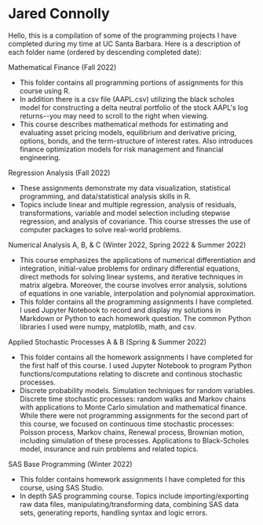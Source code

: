 # Jared Connolly 
Hello, this is a compilation of some of the programming projects I have completed during my time at UC Santa Barbara. Here is a description of each folder name (ordered by descending completed date):

Mathematical Finance (Fall 2022)
- This folder contains all programming portions of assignments for this course using R.
- In addition there is a csv file (AAPL.csv) utilizing the black scholes model for constructing a delta neutral portfolio of the stock AAPL's log returns--you may need to scroll to the right when viewing. 
- This course describes mathematical methods for estimating and evaluating asset pricing models, equilibrium and derivative pricing, options, bonds, and the term-structure of interest rates. Also introduces finance optimization models for risk management and financial engineering.

Regression Analysis (Fall 2022)
- These assignments demonstrate my data visualization, statistical programming, and data/statistical analysis skills in R.
- Topics include linear and multiple regression, analysis of residuals, transformations, variable and model selection including stepwise regression, and analysis of covariance. This course stresses the use of computer packages to solve real-world problems.

Numerical Analysis A, B, & C (Winter 2022, Spring 2022 & Summer 2022)
- This course emphasizes the applications of numerical differentiation and integration, initial-value problems for ordinary differential equations, direct methods for solving linear systems, and iterative techniques in matrix algebra. Moreover, the course involves error analysis, solutions of equations in one variable, interpolation and polynomial approximation.
- This folder contains all the programming assignments I have completed. I used Jupyter Notebook to record and display my solutions in Markdown or Python to each homework question. The common Python libraries I used were numpy, matplotlib, math, and csv.


Applied Stochastic Processes A & B (Spring & Summer 2022)
- This folder contains all the homework assignments I have completed for the first half of this course. I used Jupyter Notebook to program Python functions/computations relating to discrete and continous stochastic processes. 
- Discrete probability models. Simulation techniques for random variables. Discrete time stochastic processes: random walks and Markov chains with applications to Monte Carlo simulation and mathematical finance. While there were not programming assignments for the second part of this course, we focused on continuous time stochastic processes: Poisson process, Markov chains, Renewal process, Brownian motion, including simulation of these processes. Applications to Black-Scholes model, insurance and ruin problems and related topics. 

SAS Base Programming (Winter 2022)
- This folder contains homework assignments I have completed for this course, using SAS Studio.
- In depth SAS programming course. Topics include importing/exporting raw data files, manipulating/transforming data, combining SAS data sets, generating reports, handling syntax and logic errors.
